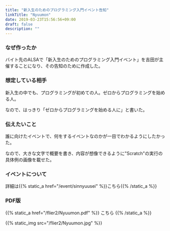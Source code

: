 ```yaml
---
title: "新入生のためのプログラミング入門イベント告知"
linkTitle: "Nyuumon"
date: 2019-03-23T15:56:56+09:00
draft: false
description: ""
---
```


### なぜ作ったか
バイト先のALSAで「新入生のためのプログラミング入門イベント」を吉田が主催することになり、その告知のために作成した。

### 想定している相手
新入生の中でも、プログラミングが初めての人。ゼロからプログラミングを始める人。

なので、はっきり「ゼロからプログラミングを始める人に」と書いた。

### 伝えたいこと
誰に向けたイベントで、何をするイベントなのかが一目でわかるようにしたかった。

なので、大きな文字で概要を書き、内容が想像できるように"Scratch"の実行の具体例の画像を載せた。

### イベントについて
詳細は{{% static_a href="/event/sinnyuusei" %}}こちら{{% /static_a %}}

### PDF版
{{% static_a href="/flier2/Nyuumon.pdf" %}} こちら {{% /static_a %}}

{{% static_img src="/flier2/Nyuumon.jpg" %}}
